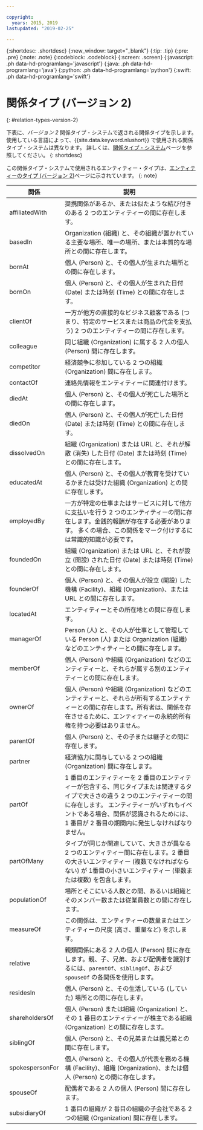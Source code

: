 ```yaml
---

copyright:
  years: 2015, 2019
lastupdated: "2019-02-25"

---
```


{:shortdesc: .shortdesc}
{:new_window: target="_blank"}
{:tip: .tip}
{:pre: .pre}
{:note: .note}
{:codeblock: .codeblock}
{:screen: .screen}
{:javascript: .ph data-hd-programlang='javascript'}
{:java: .ph data-hd-programlang='java'}
{:python: .ph data-hd-programlang='python'}
{:swift: .ph data-hd-programlang='swift'}

# 関係タイプ (バージョン 2)
{: #relation-types-version-2}

下表に、_バージョン 2_ 関係タイプ・システムで返される関係タイプを示します。 使用している言語によって、{{site.data.keyword.nlushort}} で使用される関係タイプ・システムは異なります。 詳しくは、[関係タイプ・システム](/docs/services/natural-language-understanding?topic=natural-language-understanding-relation-type-systems)ページを参照してください。
{: shortdesc}

この関係タイプ・システムで使用されるエンティティー・タイプは、[エンティティーのタイプ (バージョン 2)](/docs/services/natural-language-understanding?topic=natural-language-understanding-entity-types-version-2)ページに示されています。
{: note}

| 関係        | 説明 |
|-----------------|----------------|
| affiliatedWith  | 提携関係があるか、または似たような結び付きのある 2 つのエンティティーの間に存在します。 | 
| basedIn         | Organization (組織) と、その組織が置かれている主要な場所、唯一の場所、または本質的な場所との間に存在します。 |
| bornAt          | 個人 (Person) と、その個人が生まれた場所との間に存在します。 |
| bornOn          | 個人 (Person) と、その個人が生まれた日付 (Date) または時刻 (Time) との間に存在します。|
| clientOf        | 一方が他方の直接的なビジネス顧客である (つまり、特定のサービスまたは商品の代金を支払う) 2 つのエンティティーの間に存在します。 |
| colleague       | 同じ組織 (Organization) に属する 2 人の個人 (Person) 間に存在します。|
| competitor      | 経済競争に参加している 2 つの組織 (Organization) 間に存在します。|
| contactOf       | 連絡先情報をエンティティーに関連付けます。 |
| diedAt          | 個人 (Person) と、その個人が死亡した場所との間に存在します。|
| diedOn          | 個人 (Person) と、その個人が死亡した日付 (Date) または時刻 (Time) との間に存在します。|
| dissolvedOn     | 組織 (Organization) または URL と、それが解散 (消失) した日付 (Date) または時刻 (Time) との間に存在します。|
| educatedAt      | 個人 (Person) と、その個人が教育を受けているかまたは受けた組織 (Organization) との間に存在します。|
| employedBy      | 一方が特定の仕事またはサービスに対して他方に支払いを行う 2 つのエンティティーの間に存在します。金銭的報酬が存在する必要があります。 多くの場合、この関係をマーク付けするには常識的知識が必要です。 |
| foundedOn       | 組織 (Organization) または URL と、それが設立 (開設) された日付 (Date) または時刻 (Time) との間に存在します。|
| founderOf       | 個人 (Person) と、その個人が設立 (開設) した機構 (Facility)、組織 (Organization)、または URL との間に存在します。|
| locatedAt       | エンティティーとその所在地との間に存在します。|
| managerOf       | Person (人) と、その人が仕事として管理している Person (人) または Organization (組織) などのエンティティーとの間に存在します。 |
| memberOf        | 個人 (Person) や組織 (Organization) などのエンティティーと、それらが属する別のエンティティーとの間に存在します。|
| ownerOf         | 個人 (Person) や組織 (Organization) などのエンティティーと、それらが所有するエンティティーとの間に存在します。所有者は、関係を存在させるために、エンティティーの永続的所有権を持つ必要はありません。 |
| parentOf        | 個人 (Person) と、その子または継子との間に存在します。|
| partner         | 経済協力に関与している 2 つの組織 (Organization) 間に存在します。|
| partOf          | 1 番目のエンティティーを 2 番目のエンティティーが包含する、同じタイプまたは関連するタイプで大きさの違う 2 つのエンティティーの間に存在します。 エンティティーがいずれもイベントである場合、関係が認識されるためには、1 番目が 2 番目の期間内に発生しなければなりません。 |
| partOfMany      | タイプが同じか関連していて、大きさが異なる 2 つのエンティティー間に存在します。2 番目の大きいエンティティー (複数でなければならない) が 1番目の小さいエンティティー (単数または複数) を包含します。|
| populationOf    | 場所とそこにいる人数との間、あるいは組織とそのメンバー数または従業員数との間に存在します。|
| measureOf      | この関係は、エンティティーの数量またはエンティティーの尺度 (高さ、重量など) を示します。|
| relative        | 親類関係にある 2 人の個人 (Person) 間に存在します。親、子、兄弟、および配偶者を識別するには、`parentOf`、`siblingOf`、および `spouseOf` の各関係を使用します。 |
| residesIn       | 個人 (Person) と、その生活している (していた) 場所との間に存在します。|
| shareholdersOf  | 個人 (Person) または組織 (Organization) と、その 1 番目のエンティティーが株主である組織 (Organization) との間に存在します。|
| siblingOf       | 個人 (Person) と、その兄弟または義兄弟との間に存在します。|
| spokespersonFor | 個人 (Person) と、その個人が代表を務める機構 (Facility)、組織 (Organization)、または個人 (Person) との間に存在します。|
| spouseOf        | 配偶者である 2 人の個人 (Person) 間に存在します。|
| subsidiaryOf    | 1 番目の組織が 2 番目の組織の子会社である 2 つの組織 (Organization) 間に存在します。|
